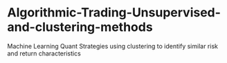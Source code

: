 # Algorithmic-Trading-Unsupervised-and-clustering-methods
Machine Learning Quant Strategies using clustering to identify similar risk and return characteristics
